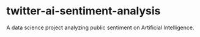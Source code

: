 # twitter-ai-sentiment-analysis
A data science project analyzing public sentiment on Artificial Intelligence. 
